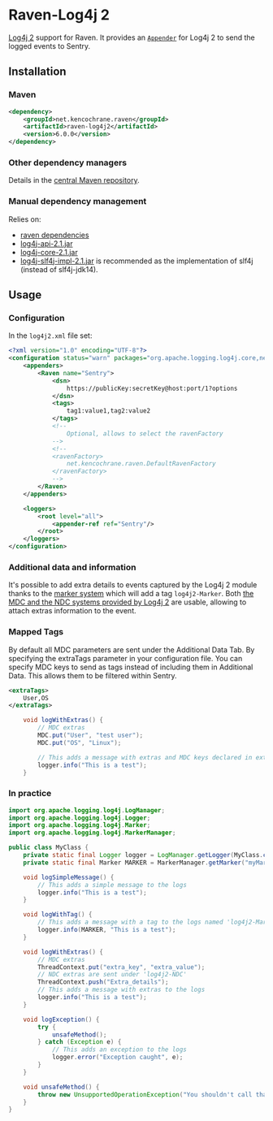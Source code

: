 # Raven-Log4j 2
[Log4j 2](https://logging.apache.org/log4j/2.x/) support for Raven.
It provides an [`Appender`](https://logging.apache.org/log4j/2.x/log4j-core/apidocs/org/apache/logging/log4j/core/Appender.html)
for Log4j 2 to send the logged events to Sentry.

## Installation

### Maven
```xml
<dependency>
    <groupId>net.kencochrane.raven</groupId>
    <artifactId>raven-log4j2</artifactId>
    <version>6.0.0</version>
</dependency>
```

### Other dependency managers
Details in the [central Maven repository](https://search.maven.org/#artifactdetails%7Cnet.kencochrane.raven%7Craven-log4j2%7C6.0.0%7Cjar).

### Manual dependency management
Relies on:

 - [raven dependencies](../raven)
 - [log4j-api-2.1.jar](https://search.maven.org/#artifactdetails%7Corg.apache.logging.log4j%7Clog4j-api%7C2.1%7Cjar)
 - [log4j-core-2.1.jar](https://search.maven.org/#artifactdetails%7Corg.apache.logging.log4j%7Clog4j-core%7C2.1%7Cjar)
 - [log4j-slf4j-impl-2.1.jar](http://search.maven.org/#artifactdetails%7Corg.apache.logging.log4j%7Clog4j-slf4j-impl%7C2.1%7Cjar)
 is recommended as the implementation of slf4j (instead of slf4j-jdk14).


## Usage
### Configuration
In the `log4j2.xml` file set:

```xml
<?xml version="1.0" encoding="UTF-8"?>
<configuration status="warn" packages="org.apache.logging.log4j.core,net.kencochrane.raven.log4j2">
    <appenders>
        <Raven name="Sentry">
            <dsn>
                https://publicKey:secretKey@host:port/1?options
            </dsn>
            <tags>
                tag1:value1,tag2:value2
            </tags>
            <!--
                Optional, allows to select the ravenFactory
            -->
            <!--
            <ravenFactory>
                net.kencochrane.raven.DefaultRavenFactory
            </ravenFactory>
            -->
        </Raven>
    </appenders>

    <loggers>
        <root level="all">
            <appender-ref ref="Sentry"/>
        </root>
    </loggers>
</configuration>
```

### Additional data and information
It's possible to add extra details to events captured by the Log4j 2 module
thanks to the [marker system](https://logging.apache.org/log4j/2.x/manual/markers.html)
which will add a tag `log4j2-Marker`.
Both [the MDC and the NDC systems provided by Log4j 2](https://logging.apache.org/log4j/2.x/manual/thread-context.html)
are usable, allowing to attach extras information to the event.

### Mapped Tags
By default all MDC parameters are sent under the Additional Data Tab. By specifying the extraTags parameter in your
configuration file. You can specify MDC keys to send as tags instead of including them in Additional Data.
This allows them to be filtered within Sentry.

```xml
<extraTags>
    User,OS
</extraTags>
```
```java
    void logWithExtras() {
        // MDC extras
        MDC.put("User", "test user");
        MDC.put("OS", "Linux");

        // This adds a message with extras and MDC keys declared in extraTags as tags to Sentry
        logger.info("This is a test");
    }
```

### In practice
```java
import org.apache.logging.log4j.LogManager;
import org.apache.logging.log4j.Logger;
import org.apache.logging.log4j.Marker;
import org.apache.logging.log4j.MarkerManager;

public class MyClass {
    private static final Logger logger = LogManager.getLogger(MyClass.class);
    private static final Marker MARKER = MarkerManager.getMarker("myMarker");

    void logSimpleMessage() {
        // This adds a simple message to the logs
        logger.info("This is a test");
    }

    void logWithTag() {
        // This adds a message with a tag to the logs named 'log4j2-Marker'
        logger.info(MARKER, "This is a test");
    }

    void logWithExtras() {
        // MDC extras
        ThreadContext.put("extra_key", "extra_value");
        // NDC extras are sent under 'log4j2-NDC'
        ThreadContext.push("Extra_details");
        // This adds a message with extras to the logs
        logger.info("This is a test");
    }

    void logException() {
        try {
            unsafeMethod();
        } catch (Exception e) {
            // This adds an exception to the logs
            logger.error("Exception caught", e);
        }
    }

    void unsafeMethod() {
        throw new UnsupportedOperationException("You shouldn't call that");
    }
}
```
